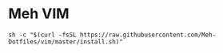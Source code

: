# Meh VIM 

 ```shell
sh -c "$(curl -fsSL https://raw.githubusercontent.com/Meh-Dotfiles/vim/master/install.sh)"
```
